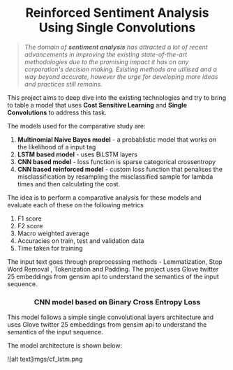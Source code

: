 <h1 align="center"> <strong> Reinforced Sentiment Analysis Using Single Convolutions </strong> </h1>

>*The domain of **sentiment analysis** has attracted a lot of recent advancements in improving the existing state-of-the-art methodologies due to the promising impact it has on any corporation's decision making. Existing methods are utilised and a way beyond accurate, however the urge for developing more ideas and practices still remains.*

This project aims to deep dive into the existing technologies and try to bring to table a model that uses **Cost Sensitive Learning** and **Single Convolutions** to address this task.

The models used for the comparative study are:
1. **Multinomial Naive Bayes model** - a probablistic model that works on the likelihood of a input tag
2. **LSTM based model** - uses BiLSTM layers 
3. **CNN based model** - loss function is sparse categorical crossentropy
4. **CNN based reinforced model** - custom loss function that penalises the misclassification by resampling the misclassified sample for lambda times and then calculating the cost.

The idea is to perform a comparative analysis for these models and evaluate each of these on the following metrics
1. F1 score
2. F2 score
3. Macro weighted average
4. Accuracies on train, test and validation data
5. Time taken for training


The input text goes through preprocessing methods - Lemmatization, Stop Word Removal , Tokenization and Padding. The project uses Glove twitter 25 embeddings from gensim api to understand the semantics of the input sequence.


<h3 align="center"> <strong> CNN model based on Binary Cross Entropy Loss </strong> </h3>

This model follows a simple single convolutional layers architecture and uses Glove twitter 25 embeddings from gensim api to understand the semantics of the input sequence.

The model architecture is shown below:

![alt text]imgs/cf_lstm.png

